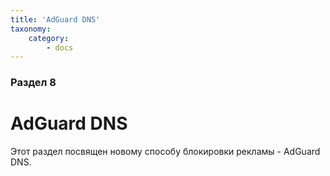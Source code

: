 ```yaml
---
title: 'AdGuard DNS'
taxonomy:
    category:
        - docs
---
```


### Раздел 8

# AdGuard DNS

Этот раздел посвящен новому способу блокировки рекламы - AdGuard DNS.